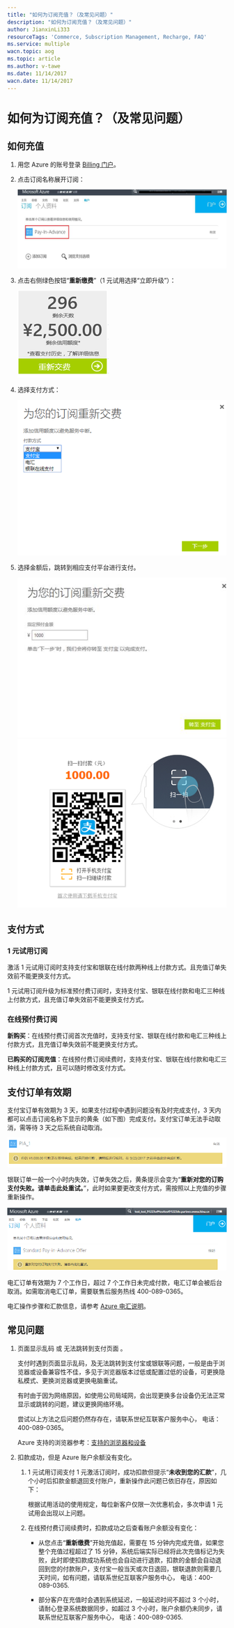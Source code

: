 ```yaml
---
title: "如何为订阅充值？（及常见问题）"
description: "如何为订阅充值？（及常见问题）"
author: JianxinLi333
resourceTags: 'Commerce, Subscription Management, Recharge, FAQ'
ms.service: multiple
wacn.topic: aog
ms.topic: article
ms.author: v-tawe
ms.date: 11/14/2017
wacn.date: 11/14/2017
---
```


# 如何为订阅充值？（及常见问题）

## 如何充值

1. 用您 Azure 的账号登录 [Billing 门户](https://account.windowsazure.cn/Subscriptions)。

2. 点击订阅名称展开订阅：

    ![01](media/aog-commerce-subscription-management-recharge-faq/01.png)

3. 点击右侧绿色按钮“**重新缴费**”（1 元试用选择“立即升级”）：

    ![02](media/aog-commerce-subscription-management-recharge-faq/02.png)

4. 选择支付方式：

    ![03](media/aog-commerce-subscription-management-recharge-faq/03.png)

5. 选择金额后，跳转到相应支付平台进行支付。

    ![04](media/aog-commerce-subscription-management-recharge-faq/04.png)
    ![05](media/aog-commerce-subscription-management-recharge-faq/05.png)

## 支付方式

### 1 元试用订阅

激活 1 元试用订阅时支持支付宝和银联在线付款两种线上付款方式。且充值订单失效前不能更换支付方式。

1 元试用订阅升级为标准预付费订阅时，支持支付宝、银联在线付款和电汇三种线上付款方式，且充值订单失效前不能更换支付方式。

### 在线预付费订阅

**新购买**：在线预付费订阅首次充值时，支持支付宝、银联在线付款和电汇三种线上付款方式，且充值订单失效前不能更换支付方式。

**已购买的订阅充值**：在线预付费订阅续费时，支持支付宝、银联在线付款和电汇三种线上付款方式，且可以随时修改支付方式。

## 支付订单有效期

支付宝订单有效期为 3 天，如果支付过程中遇到问题没有及时完成支付，3 天内都可以点击订阅名称下显示的黄条（如下图）完成支付。支付宝订单无法手动取消，需等待 3 天之后系统自动取消。

![06](media/aog-commerce-subscription-management-recharge-faq/06.png)

银联订单一般一个小时内失效，订单失效之后，黄条提示会变为“**重新对您的订购支付失败。请单击此处重试。**”，此时如果要更改支付方式，需按照以上充值的步骤重新操作。

![07](media/aog-commerce-subscription-management-recharge-faq/07.png)

电汇订单有效期为 7 个工作日，超过 7 个工作日未完成付款，电汇订单会被后台取消。如需取消电汇订单，需要联售后服务热线 400-089-0365。

电汇操作步骤和汇款信息，请参考 [Azure 电汇说明](https://www.azure.cn/pricing/billing/azure-wire-transfer-overview)。

## 常见问题

1. 页面显示乱码 或 无法跳转到支付页面 。

    支付时遇到页面显示乱码，及无法跳转到支付宝或银联等问题，一般是由于浏览器或设备兼容性不佳，多见于浏览器版本过低或配置过低的设备，可更换隐私模式、更换浏览器或更换电脑重试。

    有时由于因为网络原因，如使用公司局域网，会出现更换多台设备仍无法正常显示或跳转的问题，建议更换网络环境。

    尝试以上方法之后问题仍然存存在，请联系世纪互联客户服务中心， 电话：400-089-0365。

    Azure 支持的浏览器参考：[支持的浏览器和设备](https://docs.azure.cn/zh-cn/azure-preview-portal-supported-browsers-devices)

2. 扣款成功，但是 Azure 账户余额没有变化。

    1. 1 元试用订阅支付 1 元激活订阅时，成功扣款但提示“**未收到您的汇款**”，几个小时后扣款金额退回支付账户，重新操作此问题已依旧存在，原因如下：

        根据试用活动的使用规定，每位新客户仅限一次优惠机会，多次申请 1 元试用会出现以上问题。

    2. 在线预付费订阅续费时，扣款成功之后查看账户余额没有变化：

        * 从您点击“**重新缴费**”开始充值起，需要在 15 分钟内完成充值，如果您整个充值过程超过了 15 分钟，系统后端实际已经将此次充值标记为失败，此时即使扣款成功系统也会自动进行退款，扣款的金额会自动退回到您的付款账户，支付宝一般当天或次日退回，银联退款则需要几天时间，如有问题，请联系世纪互联客户服务中心， 电话：400-089-0365.

        * 部分客户在充值时会遇到系统延迟，一般延迟时间不超过 3 个小时，请耐心登录系统数据同步，如超过 3 个小时，账户余额仍未同步，请联系世纪互联客户服务中心， 电话：400-089-0365.